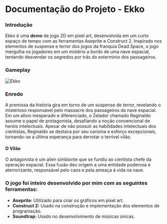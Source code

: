 # Documentação do Projeto - Ekko
### Introdução

Ekko é uma **demo** de jogo 2D em pixel art, desenvolvida em um curto espaço de tempo com as ferramentas Aseprite e Construct 2. Inspirado nos elementos de suspense e terror dos jogos da franquia Dead Space, o jogo mergulha os jogadores em um mistério a bordo de uma nave espacial, tentando desvendar os segredos por trás do exterminio dos passageiros.

### Gameplay
![Ekko](ekko-gameplay.gif)

### Enredo

A premissa da história gira em torno de um suspense de terror, revelando o misterioso responsável pelo massacre dos passageiros da nave espacial. Em um alívio inesperado e diferenciado, o Zelador chamado Reginaldo assume o papel de protagonista, desafiando a noção convencional de heróis intelectuais. Apesar de não possuir as habilidades intelectuais dos cientistas, Reginaldo se destaca por seu carisma e esforço excepcionais, tornando-se a última esperança para derrotar o terrível vilão.

#### O Vilão

O antagonista é um alien simbionte que se fundiu ao cientista chefe da operação espacial. Essa fusão deu origem a uma entidade poderosa e aterrorizante, responsável pelo caos e pela ameaça à vida na nave.

### O jogo foi inteiro desenvolvido por mim com as seguintes ferramentas:
- **Aseprite:** Utilizado para criar os gráficos em pixel art.
- **Construct 2:** Usado na construção e implementação dos elementos de programação.
- **Soundtrap:** Usado no desenvolvimento de músicas únicas.
